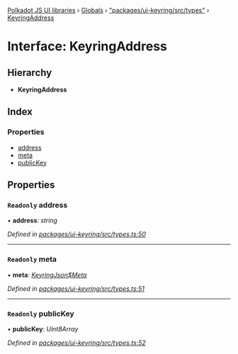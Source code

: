 [Polkadot JS UI libraries](../README.md) › [Globals](../globals.md) › ["packages/ui-keyring/src/types"](../modules/_packages_ui_keyring_src_types_.md) › [KeyringAddress](_packages_ui_keyring_src_types_.keyringaddress.md)

# Interface: KeyringAddress

## Hierarchy

* **KeyringAddress**

## Index

### Properties

* [address](_packages_ui_keyring_src_types_.keyringaddress.md#readonly-address)
* [meta](_packages_ui_keyring_src_types_.keyringaddress.md#readonly-meta)
* [publicKey](_packages_ui_keyring_src_types_.keyringaddress.md#readonly-publickey)

## Properties

### `Readonly` address

• **address**: *string*

*Defined in [packages/ui-keyring/src/types.ts:50](https://github.com/polkadot-js/ui/blob/0b63b9ea/packages/ui-keyring/src/types.ts#L50)*

___

### `Readonly` meta

• **meta**: *[KeyringJson$Meta](_packages_ui_keyring_src_types_.keyringjson_meta.md)*

*Defined in [packages/ui-keyring/src/types.ts:51](https://github.com/polkadot-js/ui/blob/0b63b9ea/packages/ui-keyring/src/types.ts#L51)*

___

### `Readonly` publicKey

• **publicKey**: *Uint8Array*

*Defined in [packages/ui-keyring/src/types.ts:52](https://github.com/polkadot-js/ui/blob/0b63b9ea/packages/ui-keyring/src/types.ts#L52)*
